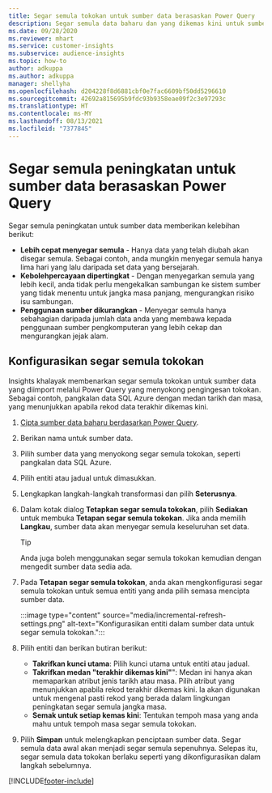 ```yaml
---
title: Segar semula tokokan untuk sumber data berasaskan Power Query
description: Segar semula data baharu dan yang dikemas kini untuk sumber data besar berdasarkan Power Query.
ms.date: 09/28/2020
ms.reviewer: mhart
ms.service: customer-insights
ms.subservice: audience-insights
ms.topic: how-to
author: adkuppa
ms.author: adkuppa
manager: shellyha
ms.openlocfilehash: d204228f8d6881cbf0e7fac6609bf50dd5296610
ms.sourcegitcommit: 42692a815695b9fdc93b9358eae09f2c3e97293c
ms.translationtype: HT
ms.contentlocale: ms-MY
ms.lasthandoff: 08/13/2021
ms.locfileid: "7377845"
---
```

# <a name="incremental-refresh-for-data-sources-based-on-power-query"></a>Segar semula peningkatan untuk sumber data berasaskan Power Query

Segar semula peningkatan untuk sumber data memberikan kelebihan berikut:

- **Lebih cepat menyegar semula** - Hanya data yang telah diubah akan disegar semula. Sebagai contoh, anda mungkin menyegar semula hanya lima hari yang lalu daripada set data yang bersejarah.
- **Kebolehpercayaan dipertingkat** - Dengan menyegarkan semula yang lebih kecil, anda tidak perlu mengekalkan sambungan ke sistem sumber yang tidak menentu untuk jangka masa panjang, mengurangkan risiko isu sambungan.
- **Penggunaan sumber dikurangkan** - Menyegar semula hanya sebahagian daripada jumlah data anda yang membawa kepada penggunaan sumber pengkomputeran yang lebih cekap dan mengurangkan jejak alam.

## <a name="configure-incremental-refresh"></a>Konfigurasikan segar semula tokokan

Insights khalayak membenarkan segar semula tokokan untuk sumber data yang diimport melalui Power Query yang menyokong pengingesan tokokan. Sebagai contoh, pangkalan data SQL Azure dengan medan tarikh dan masa, yang menunjukkan apabila rekod data terakhir dikemas kini.

1. [Cipta sumber data baharu berdasarkan Power Query](connect-power-query.md).

1. Berikan nama untuk sumber data.

1. Pilih sumber data yang menyokong segar semula tokokan, seperti pangkalan data SQL Azure.

1. Pilih entiti atau jadual untuk dimasukkan.

1. Lengkapkan langkah-langkah transformasi dan pilih **Seterusnya**.

1. Dalam kotak dialog **Tetapkan segar semula tokokan**, pilih **Sediakan** untuk membuka **Tetapan segar semula tokokan**. Jika anda memilih **Langkau**, sumber data akan menyegar semula keseluruhan set data.
   > [!TIP]
   > Anda juga boleh menggunakan segar semula tokokan kemudian dengan mengedit sumber data sedia ada.

1. Pada **Tetapan segar semula tokokan**, anda akan mengkonfigurasi segar semula tokokan untuk semua entiti yang anda pilih semasa mencipta sumber data.

   :::image type="content" source="media/incremental-refresh-settings.png" alt-text="Konfigurasikan entiti dalam sumber data untuk segar semula tokokan.":::

1. Pilih entiti dan berikan butiran berikut:

   - **Takrifkan kunci utama**: Pilih kunci utama untuk entiti atau jadual.
   - **Takrifkan medan "terakhir dikemas kini"**": Medan ini hanya akan memaparkan atribut jenis tarikh atau masa. Pilih atribut yang menunjukkan apabila rekod terakhir dikemas kini. Ia akan digunakan untuk mengenal pasti rekod yang berada dalam lingkungan peningkatan segar semula jangka masa.
   - **Semak untuk setiap kemas kini**: Tentukan tempoh masa yang anda mahu untuk tempoh masa segar semula tokokan.

1. Pilih **Simpan** untuk melengkapkan penciptaan sumber data. Segar semula data awal akan menjadi segar semula sepenuhnya. Selepas itu, segar semula data tokokan berlaku seperti yang dikonfigurasikan dalam langkah sebelumnya.


[!INCLUDE[footer-include](../includes/footer-banner.md)]